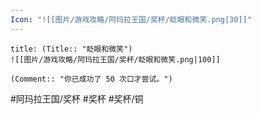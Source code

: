 ```yaml
---
Icon: "![[图片/游戏攻略/阿玛拉王国/奖杯/眨眼和微笑.png|30]]"
---
```

```ad-common-bronze-trophy
title: (Title:: "眨眼和微笑")
![[图片/游戏攻略/阿玛拉王国/奖杯/眨眼和微笑.png|100]]

(Comment:: "你已成功了 50 次口才尝试。")
```

#阿玛拉王国/奖杯 #奖杯 #奖杯/铜
